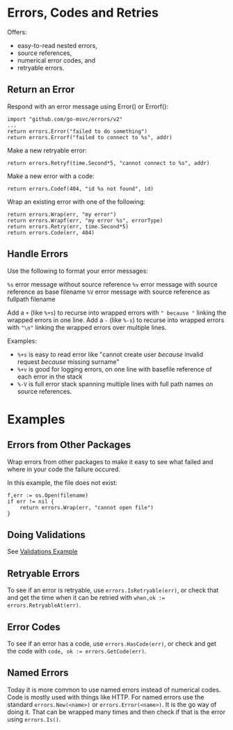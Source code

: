 # Errors, Codes and Retries

Offers:
* easy-to-read nested errors,
* source references,
* numerical error codes, and
* retryable errors.

## Return an Error

Respond with an error message using Error() or Errorf():
```
import "github.com/go-msvc/errors/v2"
...
return errors.Error("failed to do something")
return errors.Errorf("failed to connect to %s", addr)
```

Make a new retryable error:
```
return errors.Retryf(time.Second*5, "cannot connect to %s", addr)
```

Make a new error with a code:
```
return errors.Codef(404, "id %s not found", id)
```

Wrap an existing error with one of the following:
```
return errors.Wrap(err, "my error")
return errors.Wrapf(err, "my error %s", errorType)
return errors.Retry(err, time.Second*5)
return errors.Code(err, 404)
```

## Handle Errors

Use the following to format your error messages:

`%s` error message without source reference
`%v` error message with source reference as base filename
`%V` error message with source reference as fullpath filename

Add a `+` (like `%+s`) to recurse into wrapped errors with `" because "` linking the wrapped errors in one line.
Add a `-` (like `%-s`) to recurse into wrapped errors with `"\n"` linking the wrapped errors over multiple lines.

Examples:
* `%+s` is easy to read error like "cannot create user _because_ invalid request _because_ missing surname"
* `%+v` is good for logging errors, on one line with basefile reference of each error in the stack
* `%-V` is full error stack spanning multiple lines with full path names on source references.


# Examples
## Errors from Other Packages
Wrap errors from other packages to make it easy to see what failed and where in your code the failure occured.

In this example, the file does not exist:
```
f,err := os.Open(filename)
if err != nil {
    return errors.Wrap(err, "cannot open file")
}
```

## Doing Validations

See [Validations Example](./examples/validations/README.md)

## Retryable Errors

To see if an error is retryable, use `errors.IsRetryable(err)`, or check that and get the time when it can be retried with `when,ok := errors.RetryableAt(err)`.

## Error Codes

To see if an error has a code, use `errors.HasCode(err)`, or check and get the code with `code, ok := errors.GetCode(err)`.

## Named Errors

Today it is more common to use named errors instead of numerical codes. Code is mostly used with things like HTTP. For named errors use the standard `errors.New(<name>)` or `errors.Error(<name>)`. It is the go way of doing it. That can be wrapped many times and then check if that is the error using `errors.Is()`.
